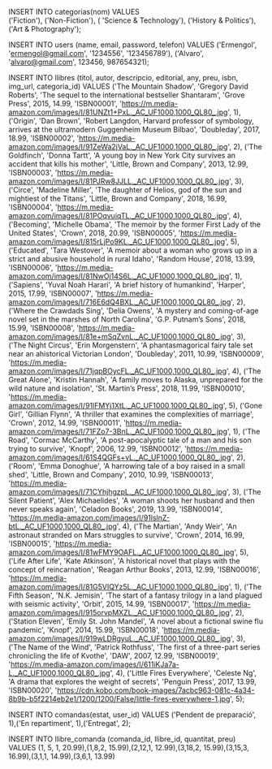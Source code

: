 INSERT INTO categorias(nom)  VALUES  
('Fiction'), ('Non-Fiction'), ( 'Science & Technology'), ('History & Politics'), ('Art & Photography');


INSERT INTO users (name, email, password, telefon) VALUES 
('Ermengol', 'ermengol@gmail.com', '1234556', '123456789'),
('Alvaro', 'alvaro@gmail.com', 123456, 987654321);


INSERT INTO llibres (titol, autor, descripcio, editorial, any, preu, isbn, img_url, categoria_id) 
VALUES 
('The Mountain Shadow', 'Gregory David Roberts', 'The sequel to the international bestseller Shantaram', 'Grove Press', 2015, 14.99, 'ISBN00001', 'https://m.media-amazon.com/images/I/81UNZt1+PxL._AC_UF1000,1000_QL80_.jpg', 1),
('Origin', 'Dan Brown', 'Robert Langdon, Harvard professor of symbology, arrives at the ultramodern Guggenheim Museum Bilbao', 'Doubleday', 2017, 18.99, 'ISBN00002', 'https://m.media-amazon.com/images/I/91ZeWa2jVaL._AC_UF1000,1000_QL80_.jpg', 2),
('The Goldfinch', 'Donna Tartt', 'A young boy in New York City survives an accident that kills his mother', 'Little, Brown and Company', 2013, 12.99, 'ISBN00003', 'https://m.media-amazon.com/images/I/81PJRw8JJLL._AC_UF1000,1000_QL80_.jpg', 3),
('Circe', 'Madeline Miller', 'The daughter of Helios, god of the sun and mightiest of the Titans', 'Little, Brown and Company', 2018, 16.99, 'ISBN00004', 'https://m.media-amazon.com/images/I/81POqvuiqTL._AC_UF1000,1000_QL80_.jpg', 4),
('Becoming', 'Michelle Obama', 'The memoir by the former First Lady of the United States', 'Crown', 2018, 20.99, 'ISBN00005', 'https://m.media-amazon.com/images/I/815rLjPo9KL._AC_UF1000,1000_QL80_.jpg', 5),
('Educated', 'Tara Westover', 'A memoir about a woman who grows up in a strict and abusive household in rural Idaho', 'Random House', 2018, 13.99, 'ISBN00006', 'https://m.media-amazon.com/images/I/81NwOj14S6L._AC_UF1000,1000_QL80_.jpg', 1),
('Sapiens', 'Yuval Noah Harari', 'A brief history of humankind', 'Harper', 2015, 17.99, 'ISBN00007', 'https://m.media-amazon.com/images/I/716E6dQ4BXL._AC_UF1000,1000_QL80_.jpg', 2),
('Where the Crawdads Sing', 'Delia Owens', 'A mystery and coming-of-age novel set in the marshes of North Carolina', 'G.P. Putnam’s Sons', 2018, 15.99, 'ISBN00008', 'https://m.media-amazon.com/images/I/81e+mSqZvnL._AC_UF1000,1000_QL80_.jpg', 3),
('The Night Circus', 'Erin Morgenstern', 'A phantasmagorical fairy tale set near an ahistorical Victorian London', 'Doubleday', 2011, 10.99, 'ISBN00009', 'https://m.media-amazon.com/images/I/71jqpBOycFL._AC_UF1000,1000_QL80_.jpg', 4),
('The Great Alone', 'Kristin Hannah', 'A family moves to Alaska, unprepared for the wild nature and isolation', 'St. Martin’s Press', 2018, 11.99, 'ISBN00010', 'https://m.media-amazon.com/images/I/91lFMYj1XtL._AC_UF1000,1000_QL80_.jpg', 5),
('Gone Girl', 'Gillian Flynn', 'A thriller that examines the complexities of marriage', 'Crown', 2012, 14.99, 'ISBN00011', 'https://m.media-amazon.com/images/I/71FZo7-3BnL._AC_UF1000,1000_QL80_.jpg', 1),
('The Road', 'Cormac McCarthy', 'A post-apocalyptic tale of a man and his son trying to survive', 'Knopf', 2006, 12.99, 'ISBN00012', 'https://m.media-amazon.com/images/I/61S4QGFs+vL._AC_UF1000,1000_QL80_.jpg', 2),
('Room', 'Emma Donoghue', 'A harrowing tale of a boy raised in a small shed', 'Little, Brown and Company', 2010, 10.99, 'ISBN00013', 'https://m.media-amazon.com/images/I/71CYhjhgzpL._AC_UF1000,1000_QL80_.jpg', 3),
('The Silent Patient', 'Alex Michaelides', 'A woman shoots her husband and then never speaks again', 'Celadon Books', 2019, 13.99, 'ISBN00014', 'https://m.media-amazon.com/images/I/91lslnZ-btL._AC_UF1000,1000_QL80_.jpg', 4),
('The Martian', 'Andy Weir', 'An astronaut stranded on Mars struggles to survive', 'Crown', 2014, 16.99, 'ISBN00015', 'https://m.media-amazon.com/images/I/81wFMY9OAFL._AC_UF1000,1000_QL80_.jpg', 5),
('Life After Life', 'Kate Atkinson', 'A historical novel that plays with the concept of reincarnation', 'Reagan Arthur Books', 2013, 12.99, 'ISBN00016', 'https://m.media-amazon.com/images/I/81G5VIQYz5L._AC_UF1000,1000_QL80_.jpg', 1),
('The Fifth Season', 'N.K. Jemisin', 'The start of a fantasy trilogy in a land plagued with seismic activity', 'Orbit', 2015, 14.99, 'ISBN00017', 'https://m.media-amazon.com/images/I/915orvpMXZL._AC_UF1000,1000_QL80_.jpg', 2),
('Station Eleven', 'Emily St. John Mandel', 'A novel about a fictional swine flu pandemic', 'Knopf', 2014, 15.99, 'ISBN00018', 'https://m.media-amazon.com/images/I/919wLDRgyuL._AC_UF1000,1000_QL80_.jpg', 3),
('The Name of the Wind', 'Patrick Rothfuss', 'The first of a three-part series chronicling the life of Kvothe', 'DAW', 2007, 12.99, 'ISBN00019', 'https://m.media-amazon.com/images/I/611iKJa7a-L._AC_UF1000,1000_QL80_.jpg', 4),
('Little Fires Everywhere', 'Celeste Ng', 'A drama that explores the weight of secrets', 'Penguin Press', 2017, 13.99, 'ISBN00020', 'https://cdn.kobo.com/book-images/7acbc963-081c-4a34-8b9b-b5f2214eb2e1/1200/1200/False/little-fires-everywhere-1.jpg', 5);


INSERT INTO comandas(estat, user_id) VALUES 
('Pendent de preparació', 1),('En repartiment', 1),('Entregat', 2);


INSERT INTO llibre_comanda (comanda_id, llibre_id, quantitat, preu) VALUES
(1, 5, 1, 20.99),(1,8,2, 15.99),(2,12,1, 12.99),(3,18,2, 15.99),(3,15,3, 16.99),(3,1,1, 14.99),(3,6,1, 13.99)
